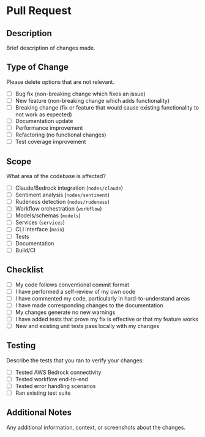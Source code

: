 # Pull Request

## Description
Brief description of changes made.

## Type of Change
Please delete options that are not relevant.

- [ ] Bug fix (non-breaking change which fixes an issue)
- [ ] New feature (non-breaking change which adds functionality)
- [ ] Breaking change (fix or feature that would cause existing functionality to not work as expected)
- [ ] Documentation update
- [ ] Performance improvement
- [ ] Refactoring (no functional changes)
- [ ] Test coverage improvement

## Scope
What area of the codebase is affected?

- [ ] Claude/Bedrock integration (`nodes/claude`)
- [ ] Sentiment analysis (`nodes/sentiment`)
- [ ] Rudeness detection (`nodes/rudeness`)
- [ ] Workflow orchestration (`workflow`)
- [ ] Models/schemas (`models`)
- [ ] Services (`services`)
- [ ] CLI interface (`main`)
- [ ] Tests
- [ ] Documentation
- [ ] Build/CI

## Checklist
- [ ] My code follows conventional commit format
- [ ] I have performed a self-review of my own code
- [ ] I have commented my code, particularly in hard-to-understand areas
- [ ] I have made corresponding changes to the documentation
- [ ] My changes generate no new warnings
- [ ] I have added tests that prove my fix is effective or that my feature works
- [ ] New and existing unit tests pass locally with my changes

## Testing
Describe the tests that you ran to verify your changes:

- [ ] Tested AWS Bedrock connectivity
- [ ] Tested workflow end-to-end
- [ ] Tested error handling scenarios
- [ ] Ran existing test suite

## Additional Notes
Any additional information, context, or screenshots about the changes.
